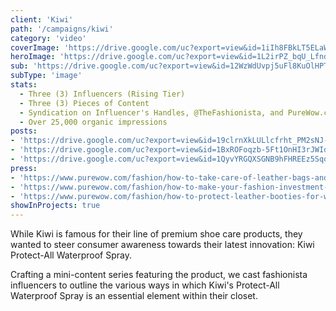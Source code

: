 ```yaml
---
client: 'Kiwi'
path: '/campaigns/kiwi'
category: 'video'
coverImage: 'https://drive.google.com/uc?export=view&id=1iIh8FBkLT5ELaWPo0IMOfaEnMMRMFlsw'
heroImage: 'https://drive.google.com/uc?export=view&id=1L2irPZ_bqU_LfndVr3aDdZyf6-zU23Ls'
sub: 'https://drive.google.com/uc?export=view&id=12WzWdUvpj5uFl8KuOlHPTEdmqOEgr3ML'
subType: 'image'
stats:
  - Three (3) Influencers (Rising Tier)
  - Three (3) Pieces of Content
  - Syndication on Influencer's Handles, @TheFashionista, and PureWow.com
  - Over 25,000 organic impressions
posts:
- 'https://drive.google.com/uc?export=view&id=19clrnXkLULlcfrht_PM2sNJ-R_I0fd-o'
- 'https://drive.google.com/uc?export=view&id=1BxROFoqzb-5Ft1OnHI3rJWIdW6etlOBO'
- 'https://drive.google.com/uc?export=view&id=1QyvYRGQXSGNB9hFHREEz5SqqttoG8Ah'
press:
- 'https://www.purewow.com/fashion/how-to-take-care-of-leather-bags-and-boots'
- 'https://www.purewow.com/fashion/how-to-make-your-fashion-investment-pieces-last'
- 'https://www.purewow.com/fashion/how-to-protect-leather-booties-for-winter'
showInProjects: true
---
```

  
While Kiwi is famous for their line of premium shoe care products, they wanted to steer consumer awareness towards their latest innovation: Kiwi Protect-All Waterproof Spray.

Crafting a mini-content series featuring the product, we cast fashionista influencers to outline the various ways in which Kiwi's Protect-All Waterproof Spray is an essential element within their closet.